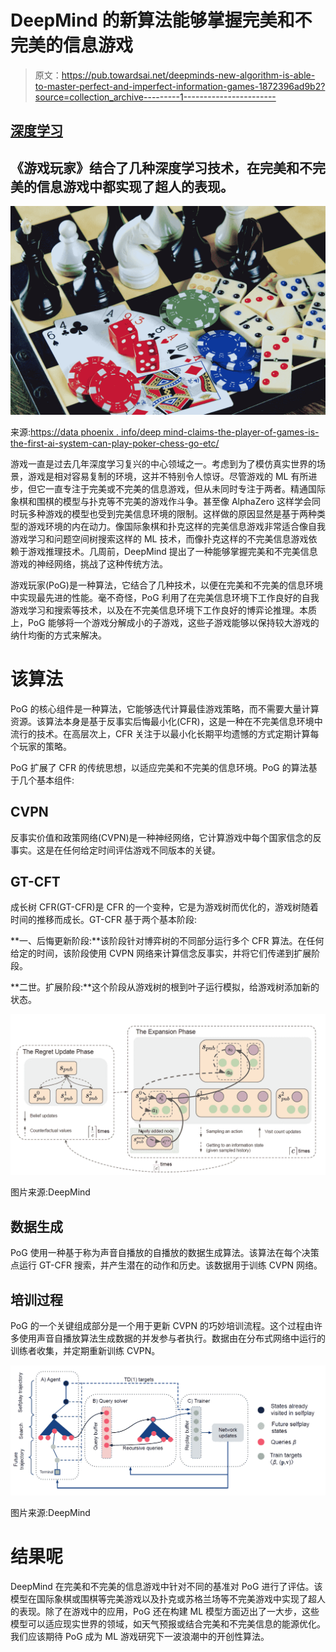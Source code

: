 # DeepMind 的新算法能够掌握完美和不完美的信息游戏

> 原文：<https://pub.towardsai.net/deepminds-new-algorithm-is-able-to-master-perfect-and-imperfect-information-games-1872396ad9b2?source=collection_archive---------1----------------------->

## [深度学习](https://towardsai.net/p/category/machine-learning/deep-learning)

## 《游戏玩家》结合了几种深度学习技术，在完美和不完美的信息游戏中都实现了超人的表现。

![](img/c968c4a7beb5d96f25d101d03e7722ab.png)

来源:[https://data phoenix . info/deep mind-claims-the-player-of-games-is-the-first-ai-system-can-play-poker-chess-go-etc/](https://dataphoenix.info/deepmind-claims-that-player-of-games-is-the-first-ai-system-that-can-play-poker-chess-go-etc/)

游戏一直是过去几年深度学习复兴的中心领域之一。考虑到为了模仿真实世界的场景，游戏是相对容易复制的环境，这并不特别令人惊讶。尽管游戏的 ML 有所进步，但它一直专注于完美或不完美的信息游戏，但从未同时专注于两者。精通国际象棋和围棋的模型与扑克等不完美的游戏作斗争。甚至像 AlphaZero 这样学会同时玩多种游戏的模型也受到完美信息环境的限制。这样做的原因显然是基于两种类型的游戏环境的内在动力。像国际象棋和扑克这样的完美信息游戏非常适合像自我游戏学习和问题空间树搜索这样的 ML 技术，而像扑克这样的不完美信息游戏依赖于游戏推理技术。几周前，DeepMind 提出了一种能够掌握完美和不完美信息游戏的神经网络，挑战了这种传统方法。

游戏玩家(PoG)是一种算法，它结合了几种技术，以便在完美和不完美的信息环境中实现最先进的性能。毫不奇怪，PoG 利用了在完美信息环境下工作良好的自我游戏学习和搜索等技术，以及在不完美信息环境下工作良好的博弈论推理。本质上，PoG 能够将一个游戏分解成小的子游戏，这些子游戏能够以保持较大游戏的纳什均衡的方式来解决。

# 该算法

PoG 的核心组件是一种算法，它能够迭代计算最佳游戏策略，而不需要大量计算资源。该算法本身是基于反事实后悔最小化(CFR)，这是一种在不完美信息环境中流行的技术。在高层次上，CFR 关注于以最小化长期平均遗憾的方式定期计算每个玩家的策略。

PoG 扩展了 CFR 的传统思想，以适应完美和不完美的信息环境。PoG 的算法基于几个基本组件:

## CVPN

反事实价值和政策网络(CVPN)是一种神经网络，它计算游戏中每个国家信念的反事实。这是在任何给定时间评估游戏不同版本的关键。

## GT-CFT

成长树 CFR(GT-CFR)是 CFR 的一个变种，它是为游戏树而优化的，游戏树随着时间的推移而成长。GT-CFR 基于两个基本阶段:

**一、后悔更新阶段:**该阶段针对博弈树的不同部分运行多个 CFR 算法。在任何给定的时间，该阶段使用 CVPN 网络来计算信念反事实，并将它们传递到扩展阶段。

**二世。扩展阶段:**这个阶段从游戏树的根到叶子运行模拟，给游戏树添加新的状态。

![](img/c5a60bfff1eb6c121ec52b3d3af67a31.png)

图片来源:DeepMind

## 数据生成

PoG 使用一种基于称为声音自播放的自播放的数据生成算法。该算法在每个决策点运行 GT-CFR 搜索，并产生潜在的动作和历史。该数据用于训练 CVPN 网络。

## 培训过程

PoG 的一个关键组成部分是一个用于更新 CVPN 的巧妙培训流程。这个过程由许多使用声音自播放算法生成数据的并发参与者执行。数据由在分布式网络中运行的训练者收集，并定期重新训练 CVPN。

![](img/343e923aea47c0004d1ca4b759ec636b.png)

图片来源:DeepMind

# 结果呢

DeepMind 在完美和不完美的信息游戏中针对不同的基准对 PoG 进行了评估。该模型在国际象棋或围棋等完美游戏以及扑克或苏格兰场等不完美游戏中实现了超人的表现。除了在游戏中的应用，PoG 还在构建 ML 模型方面迈出了一大步，这些模型可以适应现实世界的领域，如天气预报或结合完美和不完美信息的能源优化。我们应该期待 PoG 成为 ML 游戏研究下一波浪潮中的开创性算法。